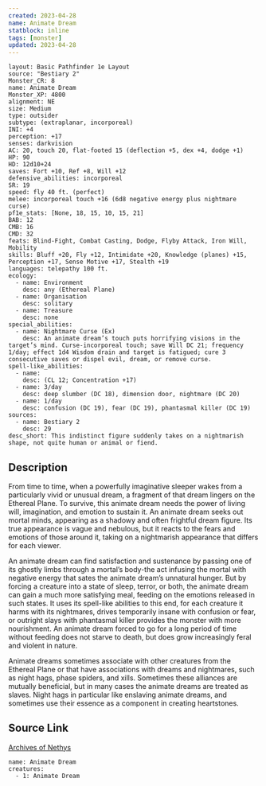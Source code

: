 ```yaml
---
created: 2023-04-28
name: Animate Dream
statblock: inline
tags: [monster]
updated: 2023-04-28
---
```

```statblock
layout: Basic Pathfinder 1e Layout
source: "Bestiary 2"
Monster_CR: 8
name: Animate Dream
Monster_XP: 4800
alignment: NE
size: Medium
type: outsider
subtype: (extraplanar, incorporeal)
INI: +4
perception: +17
senses: darkvision
AC: 20, touch 20, flat-footed 15 (deflection +5, dex +4, dodge +1)
HP: 90
HD: 12d10+24
saves: Fort +10, Ref +8, Will +12
defensive_abilities: incorporeal
SR: 19
speed: fly 40 ft. (perfect)
melee: incorporeal touch +16 (6d8 negative energy plus nightmare curse)
pf1e_stats: [None, 18, 15, 10, 15, 21]
BAB: 12
CMB: 16
CMD: 32
feats: Blind-Fight, Combat Casting, Dodge, Flyby Attack, Iron Will, Mobility
skills: Bluff +20, Fly +12, Intimidate +20, Knowledge (planes) +15, Perception +17, Sense Motive +17, Stealth +19
languages: telepathy 100 ft.
ecology:
  - name: Environment
    desc: any (Ethereal Plane)
  - name: Organisation
    desc: solitary
  - name: Treasure
    desc: none
special_abilities:
  - name: Nightmare Curse (Ex)
    desc: An animate dream’s touch puts horrifying visions in the target’s mind. Curse-incorporeal touch; save Will DC 21; frequency 1/day; effect 1d4 Wisdom drain and target is fatigued; cure 3 consecutive saves or dispel evil, dream, or remove curse.
spell-like_abilities:
  - name:
    desc: (CL 12; Concentration +17)
  - name: 3/day
    desc: deep slumber (DC 18), dimension door, nightmare (DC 20)
  - name: 1/day
    desc: confusion (DC 19), fear (DC 19), phantasmal killer (DC 19)
sources:
  - name: Bestiary 2
    desc: 29
desc_short: This indistinct figure suddenly takes on a nightmarish shape, not quite human or animal or fiend. 
```
## Description
From time to time, when a powerfully imaginative sleeper wakes from a particularly vivid or unusual dream, a fragment of that dream lingers on the Ethereal Plane. To survive, this animate dream needs the power of living will, imagination, and emotion to sustain it. An animate dream seeks out mortal minds, appearing as a shadowy and often frightful dream figure. Its true appearance is vague and nebulous, but it reacts to the fears and emotions of those around it, taking on a nightmarish appearance that differs for each viewer. 

An animate dream can find satisfaction and sustenance by passing one of its ghostly limbs through a mortal’s body-the act infusing the mortal with negative energy that sates the animate dream’s unnatural hunger. But by forcing a creature into a state of sleep, terror, or both, the animate dream can gain a much more satisfying meal, feeding on the emotions released in such states. It uses its spell-like abilities to this end, for each creature it harms with its nightmares, drives temporarily insane with confusion or fear, or outright slays with phantasmal killer provides the monster with more nourishment. An animate dream forced to go for a long period of time without feeding does not starve to death, but does grow increasingly feral and violent in nature. 

Animate dreams sometimes associate with other creatures from the Ethereal Plane or that have associations with dreams and nightmares, such as night hags, phase spiders, and xills. Sometimes these alliances are mutually beneficial, but in many cases the animate dreams are treated as slaves. Night hags in particular like enslaving animate dreams, and sometimes use their essence as a component in creating heartstones.
## Source Link
[Archives of Nethys](https://aonprd.com/MonsterDisplay.aspx?ItemName=Animate%20Dream)
```encounter-table
name: Animate Dream
creatures:
  - 1: Animate Dream
```
